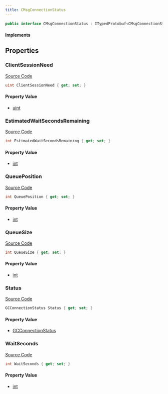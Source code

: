 ```yaml
---
title: CMsgConnectionStatus
---
```


```csharp
public interface CMsgConnectionStatus : ITypedProtobuf<CMsgConnectionStatus>, INativeHandle
```

#### Implements

## Properties

### ClientSessionNeed

[Source Code](https://github.com/swiftly-solution/swiftlys2/blob/beta/managed/src/SwiftlyS2.Generated/Protobufs/Interfaces/CMsgConnectionStatus.cs#L16)

```csharp
uint ClientSessionNeed { get; set; }
```

#### Property Value

- [uint](https://learn.microsoft.com/dotnet/api/system.uint32)

### EstimatedWaitSecondsRemaining

[Source Code](https://github.com/swiftly-solution/swiftlys2/blob/beta/managed/src/SwiftlyS2.Generated/Protobufs/Interfaces/CMsgConnectionStatus.cs#L28)

```csharp
int EstimatedWaitSecondsRemaining { get; set; }
```

#### Property Value

- [int](https://learn.microsoft.com/dotnet/api/system.int32)

### QueuePosition

[Source Code](https://github.com/swiftly-solution/swiftlys2/blob/beta/managed/src/SwiftlyS2.Generated/Protobufs/Interfaces/CMsgConnectionStatus.cs#L19)

```csharp
int QueuePosition { get; set; }
```

#### Property Value

- [int](https://learn.microsoft.com/dotnet/api/system.int32)

### QueueSize

[Source Code](https://github.com/swiftly-solution/swiftlys2/blob/beta/managed/src/SwiftlyS2.Generated/Protobufs/Interfaces/CMsgConnectionStatus.cs#L22)

```csharp
int QueueSize { get; set; }
```

#### Property Value

- [int](https://learn.microsoft.com/dotnet/api/system.int32)

### Status

[Source Code](https://github.com/swiftly-solution/swiftlys2/blob/beta/managed/src/SwiftlyS2.Generated/Protobufs/Interfaces/CMsgConnectionStatus.cs#L13)

```csharp
GCConnectionStatus Status { get; set; }
```

#### Property Value

- [GCConnectionStatus](/docs/api/shared/protobufdefinitions/gcconnectionstatus)

### WaitSeconds

[Source Code](https://github.com/swiftly-solution/swiftlys2/blob/beta/managed/src/SwiftlyS2.Generated/Protobufs/Interfaces/CMsgConnectionStatus.cs#L25)

```csharp
int WaitSeconds { get; set; }
```

#### Property Value

- [int](https://learn.microsoft.com/dotnet/api/system.int32)

